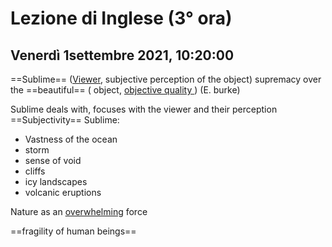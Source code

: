 #  Lezione di Inglese (3° ora)
## Venerdì 1settembre 2021, 10:20:00

==Sublime== (<u>Viewer</u>, subjective perception of the object)  supremacy over the ==beautiful== ( object, <u>objective quality </u>)
(E. burke)

Sublime deals with, focuses with the viewer and their perception
==Subjectivity==
Sublime:
* Vastness of the ocean
* storm
* sense of void
* cliffs
* icy landscapes
* volcanic eruptions

Nature as an <u>overwhelming</u> force


==fragility of human beings==
<!--stackedit_data:
eyJoaXN0b3J5IjpbMTk4NDE5MzM5OV19
-->